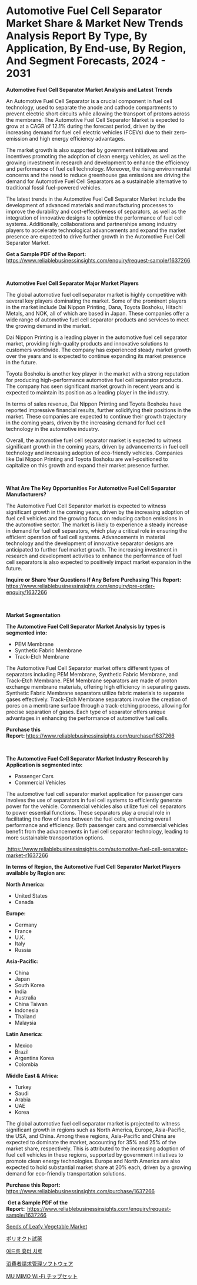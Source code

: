 <p><h1>Automotive Fuel Cell Separator Market Share & Market New Trends Analysis Report By Type, By Application, By End-use, By Region, And Segment Forecasts, 2024 - 2031</h1></p><p><strong>Automotive Fuel Cell Separator Market Analysis and Latest Trends</strong></p>
<p><p>An Automotive Fuel Cell Separator is a crucial component in fuel cell technology, used to separate the anode and cathode compartments to prevent electric short circuits while allowing the transport of protons across the membrane. The Automotive Fuel Cell Separator Market is expected to grow at a CAGR of 12.1% during the forecast period, driven by the increasing demand for fuel cell electric vehicles (FCEVs) due to their zero-emission and high energy efficiency advantages.</p><p>The market growth is also supported by government initiatives and incentives promoting the adoption of clean energy vehicles, as well as the growing investment in research and development to enhance the efficiency and performance of fuel cell technology. Moreover, the rising environmental concerns and the need to reduce greenhouse gas emissions are driving the demand for Automotive Fuel Cell Separators as a sustainable alternative to traditional fossil fuel-powered vehicles.</p><p>The latest trends in the Automotive Fuel Cell Separator Market include the development of advanced materials and manufacturing processes to improve the durability and cost-effectiveness of separators, as well as the integration of innovative designs to optimize the performance of fuel cell systems. Additionally, collaborations and partnerships among industry players to accelerate technological advancements and expand the market presence are expected to drive further growth in the Automotive Fuel Cell Separator Market.</p></p>
<p><strong>Get a Sample PDF of the Report:&nbsp;</strong> <a href="https://www.reliablebusinessinsights.com/enquiry/request-sample/1637266">https://www.reliablebusinessinsights.com/enquiry/request-sample/1637266</a></p>
<p>&nbsp;</p>
<p><strong>Automotive Fuel Cell Separator Major Market Players</strong></p>
<p><p>The global automotive fuel cell separator market is highly competitive with several key players dominating the market. Some of the prominent players in the market include Dai Nippon Printing, Dana, Toyota Boshoku, Hitachi Metals, and NOK, all of which are based in Japan. These companies offer a wide range of automotive fuel cell separator products and services to meet the growing demand in the market.</p><p>Dai Nippon Printing is a leading player in the automotive fuel cell separator market, providing high-quality products and innovative solutions to customers worldwide. The company has experienced steady market growth over the years and is expected to continue expanding its market presence in the future.</p><p>Toyota Boshoku is another key player in the market with a strong reputation for producing high-performance automotive fuel cell separator products. The company has seen significant market growth in recent years and is expected to maintain its position as a leading player in the industry.</p><p>In terms of sales revenue, Dai Nippon Printing and Toyota Boshoku have reported impressive financial results, further solidifying their positions in the market. These companies are expected to continue their growth trajectory in the coming years, driven by the increasing demand for fuel cell technology in the automotive industry.</p><p>Overall, the automotive fuel cell separator market is expected to witness significant growth in the coming years, driven by advancements in fuel cell technology and increasing adoption of eco-friendly vehicles. Companies like Dai Nippon Printing and Toyota Boshoku are well-positioned to capitalize on this growth and expand their market presence further.</p></p>
<p>&nbsp;</p>
<p><strong>What Are The Key Opportunities For Automotive Fuel Cell Separator Manufacturers?</strong></p>
<p><p>The Automotive Fuel Cell Separator market is expected to witness significant growth in the coming years, driven by the increasing adoption of fuel cell vehicles and the growing focus on reducing carbon emissions in the automotive sector. The market is likely to experience a steady increase in demand for fuel cell separators, which play a critical role in ensuring the efficient operation of fuel cell systems. Advancements in material technology and the development of innovative separator designs are anticipated to further fuel market growth. The increasing investment in research and development activities to enhance the performance of fuel cell separators is also expected to positively impact market expansion in the future.</p></p>
<p><strong>Inquire or Share Your Questions If Any Before Purchasing This Report:</strong> <a href="https://www.reliablebusinessinsights.com/enquiry/pre-order-enquiry/1637266">https://www.reliablebusinessinsights.com/enquiry/pre-order-enquiry/1637266</a></p>
<p>&nbsp;</p>
<p><strong>Market Segmentation</strong></p>
<p><strong>The Automotive Fuel Cell Separator Market Analysis by types is segmented into:</strong></p>
<p><ul><li>PEM Membrane</li><li>Synthetic Fabric Membrane</li><li>Track-Etch Membrane</li></ul></p>
<p><p>The Automotive Fuel Cell Separator market offers different types of separators including PEM Membrane, Synthetic Fabric Membrane, and Track-Etch Membrane. PEM Membrane separators are made of proton exchange membrane materials, offering high efficiency in separating gases. Synthetic Fabric Membrane separators utilize fabric materials to separate gases effectively. Track-Etch Membrane separators involve the creation of pores on a membrane surface through a track-etching process, allowing for precise separation of gases. Each type of separator offers unique advantages in enhancing the performance of automotive fuel cells.</p></p>
<p><strong>Purchase this Report:&nbsp;</strong><a href="https://www.reliablebusinessinsights.com/purchase/1637266">https://www.reliablebusinessinsights.com/purchase/1637266</a></p>
<p>&nbsp;</p>
<p><strong>The Automotive Fuel Cell Separator Market Industry Research by Application is segmented into:</strong></p>
<p><ul><li>Passenger Cars</li><li>Commercial Vehicles</li></ul></p>
<p><p>The automotive fuel cell separator market application for passenger cars involves the use of separators in fuel cell systems to efficiently generate power for the vehicle. Commercial vehicles also utilize fuel cell separators to power essential functions. These separators play a crucial role in facilitating the flow of ions between the fuel cells, enhancing overall performance and efficiency. Both passenger cars and commercial vehicles benefit from the advancements in fuel cell separator technology, leading to more sustainable transportation options.</p></p>
<p><a href="https://www.reliablebusinessinsights.com/automotive-fuel-cell-separator-market-r1637266">&nbsp;https://www.reliablebusinessinsights.com/automotive-fuel-cell-separator-market-r1637266</a></p>
<p><strong>In terms of Region, the Automotive Fuel Cell Separator Market Players available by Region are:</strong></p>
<p>
    <p> <strong> North America: </strong>
        <ul>
            <li>United States</li>
            <li>Canada</li>
        </ul>
        </p> 
    <p> <strong> Europe: </strong>
        <ul>
            <li>Germany</li>
            <li>France</li>
            <li>U.K.</li>
            <li>Italy</li>
            <li>Russia</li>
        </ul>
        </p> 
    <p> <strong> Asia-Pacific: </strong>
        <ul>
            <li>China</li>
            <li>Japan</li>
            <li>South Korea</li>
            <li>India</li>
            <li>Australia</li>
            <li>China Taiwan</li>
            <li>Indonesia</li>
            <li>Thailand</li>
            <li>Malaysia</li>
        </ul>
        </p> 
    <p> <strong> Latin America: </strong>
        <ul>
            <li>Mexico</li>
            <li>Brazil</li>
            <li>Argentina Korea</li>
            <li>Colombia</li>
        </ul>
        </p> 
    <p> <strong> Middle East & Africa: </strong>
        <ul>
            <li>Turkey</li>
            <li>Saudi</li>
            <li>Arabia</li>
            <li>UAE</li>
            <li>Korea</li>
        </ul>
    </p>
    </p>
<p><p>The global automotive fuel cell separator market is projected to witness significant growth in regions such as North America, Europe, Asia-Pacific, the USA, and China. Among these regions, Asia-Pacific and China are expected to dominate the market, accounting for 35% and 25% of the market share, respectively. This is attributed to the increasing adoption of fuel cell vehicles in these regions, supported by government initiatives to promote clean energy technologies. Europe and North America are also expected to hold substantial market share at 20% each, driven by a growing demand for eco-friendly transportation solutions.</p></p>
<p><strong>Purchase this Report: </strong><a href="https://www.reliablebusinessinsights.com/purchase/1637266">https://www.reliablebusinessinsights.com/purchase/1637266</a></p>
<p>&nbsp;<strong>Get a Sample PDF of the Report:&nbsp;&nbsp;</strong><a href="https://www.reliablebusinessinsights.com/enquiry/request-sample/1637266">https://www.reliablebusinessinsights.com/enquiry/request-sample/1637266</a></p>
<p><strong></strong></p>
<p><p><a href="https://github.com/Sinjinluong3e0awx2m195k76/Market-Research-Report-List-2/blob/main/seeds-of-leafy-vegetable-market.md">Seeds of Leafy Vegetable Market</a></p><p><a href="https://github.com/JerelSchulit20231/Market-Research-Report-List-1/blob/main/971654992686.md">ポリオクト試薬</a></p><p><a href="https://github.com/raap8632/Market-Research-Report-List-1/blob/main/452217483603.md">여드름 흉터 치료</a></p><p><a href="https://medium.com/@ryleebauch2023/%E6%B6%88%E8%B2%BB%E8%80%85%E8%AB%8B%E6%B1%82%E7%AE%A1%E7%90%86%E3%82%BD%E3%83%95%E3%83%88%E3%82%A6%E3%82%A7%E3%82%A2%E5%B8%82%E5%A0%B4%E3%81%AE%E5%88%86%E6%9E%90%E3%81%A82024%E5%B9%B4%E3%81%8B%E3%82%892031%E5%B9%B4%E3%81%BE%E3%81%A7%E3%81%AE%E3%82%B5%E3%82%A4%E3%82%BA%E4%BA%88%E6%B8%AC-a4cad52016a4">消費者請求管理ソフトウェア</a></p><p><a href="https://medium.com/@maureenbiologist34/mu-mimo-wi-fi%E3%83%81%E3%83%83%E3%83%97%E3%82%BB%E3%83%83%E3%83%88%E3%81%AE%E5%B8%82%E5%A0%B4%E3%82%B7%E3%82%A7%E3%82%A2%E3%81%AE%E9%80%B2%E5%8C%96%E3%81%A8%E5%B8%82%E5%A0%B4%E6%88%90%E9%95%B7%E3%83%88%E3%83%AC%E3%83%B3%E3%83%89-2024%E5%B9%B4-2031%E5%B9%B4-0fee22856ab1">MU MIMO Wi-Fi チップセット</a></p></p>